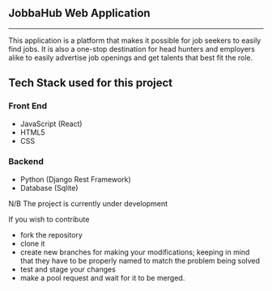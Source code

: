 ## JobbaHub Web Application
-------------------------------------------------------

This application is a platform that makes it possible for 
job seekers to easily find jobs.
It is also a one-stop destination for head hunters and employers
alike to easily advertise job openings and get talents that best 
fit the role.

## Tech Stack used for this project

### Front End

- JavaScript (React)
- HTML5
- CSS

### Backend

- Python (Django Rest Framework)
- Database (Sqlite)


N/B The project is currently under development

If you wish to contribute
- fork the repository 
- clone it
- create new branches for making your modifications; keeping in mind
that they have to be properly named to match the problem being solved
- test and stage your changes
- make a pool request and wait for it to be merged.
